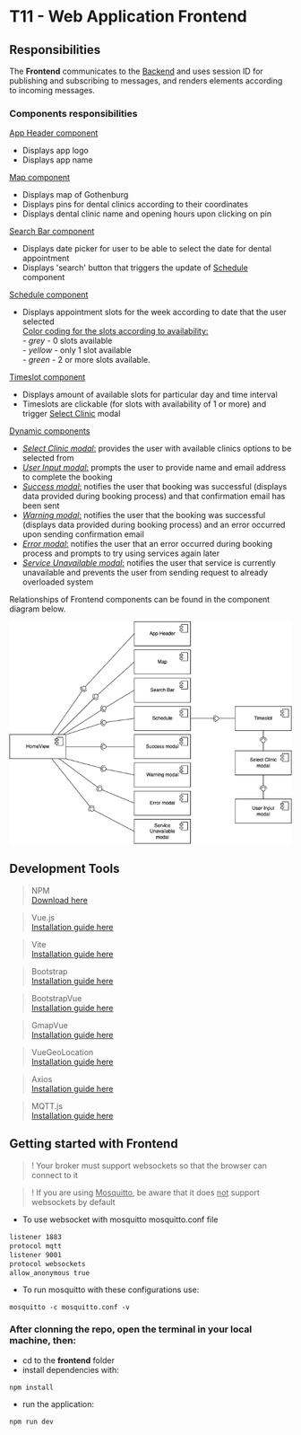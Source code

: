 # T11 - Web Application Frontend

## Responsibilities
The **Frontend** communicates to the [Backend](https://git.chalmers.se/courses/dit355/dit356-2022/t-11/t11-web-application/-/blob/main/backend/README.md) and uses session ID for publishing and subscribing to messages, and renders elements according to incoming messages.

### Components responsibilities

<ins>App Header component</ins>
- Displays app logo
- Displays app name

<ins>Map component</ins>
- Displays map of Gothenburg
- Displays pins for dental clinics according to their coordinates
- Displays dental clinic name and opening hours upon clicking on pin

<ins>Search Bar component</ins>
- Displays date picker for user to be able to select the date for dental appointment
- Displays 'search' button that triggers the update of <ins>Schedule</ins> component

<ins>Schedule component</ins>
- Displays appointment slots for the week according to date that the user selected <br/>
<ins>Color coding for the slots according to availability:</ins><br/>
        - *grey* - 0 slots available<br/>
        - *yellow* - only 1 slot available<br/>
        - *green* - 2 or more slots available.

<ins>Timeslot component</ins>
- Displays amount of available slots for particular day and time interval
- Timeslots are clickable (for slots with availability of 1 or more) and trigger <ins>Select Clinic</ins> modal

<ins>Dynamic components</ins>
- <ins>*Select Clinic modal*:</ins> provides the user with available clinics options to be selected from
- <ins>*User Input modal*:</ins> prompts the user to provide name and email address to complete the booking
- <ins>*Success modal*:</ins> notifies the user that booking was successful (displays data provided during booking process) and that confirmation email has been sent
- <ins>*Warning modal*:</ins> notifies the user that the booking was successful (displays data provided during booking process) and an error occurred upon sending confirmation email
- <ins>*Error modal*:</ins> notifies the user that an error occurred during booking process and prompts to try using services again later
- <ins>*Service Unavailable modal*:</ins> notifies the user that service is currently unavailable and prevents the user from sending request to already overloaded system

Relationships of Frontend components can be found in the component diagram below.

![Component diagram](./assets/README_component_diagram.png)

## Development Tools
> NPM <br> [Download here](https://www.npmjs.com/)

> Vue.js <br> [Installation guide here](https://vuejs.org/)

> Vite <br> [Installation guide here](https://vitejs.dev/)

> Bootstrap <br> [Installation guide here](https://getbootstrap.com/)

> BootstrapVue <br> [Installation guide here](https://bootstrap-vue.org/)

> GmapVue <br> [Installation guide here](https://diegoazh.github.io/gmap-vue/#v2-0-0)

> VueGeoLocation <br> [Installation guide here](https://console.cloud.google.com/welcome?project=clinics-368621&authuser=0&organizationId=1043303994003)

> Axios <br> [Installation guide here](https://axios-http.com/)

> MQTT.js <br> [Installation guide here](https://www.npmjs.com/package/mqtt)

## Getting started with Frontend

> ! Your broker must support websockets so that the browser can connect to it

> ! If you are using <ins>Mosquitto</ins>, be aware that it does <ins>not</ins> support websockets by default 
- To use websocket with mosquitto mosquitto.conf file

```
listener 1883
protocol mqtt
listener 9001
protocol websockets
allow_anonymous true
```
- To run mosquitto with these configurations use: 
```
mosquitto -c mosquitto.conf -v
```

### After clonning the repo, open the terminal in your local machine, then:
- cd to the **frontend** folder
- install dependencies with: 
```
npm install
```
- run the application:
```
npm run dev
```